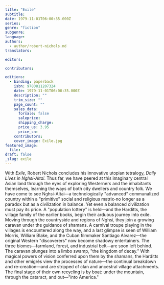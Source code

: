 ```yaml
---
title: "Exile"
subtitle:
date: 1979-11-01T06:00:35.000Z
series:
genre: "fiction"
subgenre:
language:
authors:
  - author/robert-nichols.md
translators:

editors:

contributors:

editions:
  - binding: paperback
    isbn: 9780811207324
    date: 1979-11-01T06:00:35.000Z
    description: ""
    trim_size: ""
    page_count: ""
    sales_data:
      forsale: false
      saleprice:
      shipping_charge:
      price_us: 3.95
      price_cn:
    contributors:
    cover_image: Exile.jpg
featured_image:
  file:
draft: false
_slug: exile
---
```


With _Exile_, Robert Nichols concludes his innovative utopian tetralogy, _Daily Lives in Nghsi-Altai_. Thus far, we have peered at this imaginary central Asian land through the eyes of exploring Westerners and the inhabitants themselves, learning the ways of both city dwellers and country folk. We have come to see Nghsi-Altai––a technologically "advanced” communalized country within a "primitive" social and religious matrix-no longer as a paradox but as a civilization in balance. Yet even a balanced civilization must pay its price. A "population lottery" is held––and the Harditts, the village family of the earlier books, begin their arduous journey into exile. Moving through the countryside and regions of Nghsi, they join a growing caravan under the guidance of shamans. A carnival troupe playing in the villages is encountered along the way, and a last glimpse is seen of William Morris, William Blake, and the Cuban filmmaker Santiago Alvarez––the original Western "discoverers" now become shadowy entertainers. The three biomes––farmland, forest, and industrial belt––are soon left behind. The caravan plunges into a limbo swamp, "the kingdom of decay." With magical powers of vision conferred upon them by the shamans, the Harditts and other emigrés view the processes of nature––the continual breakdown and re-creation––and are stripped of clan and ancestral village attachments. The final stage of their own recycling is by boat: under the mountain, through the cataract, and out––"into America."

